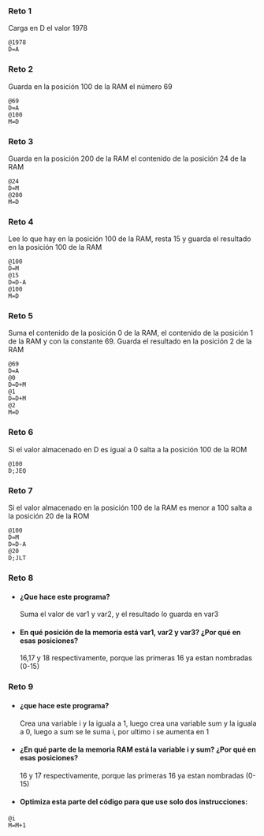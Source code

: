 ### Reto 1
Carga en D el valor 1978
```assembly
@1978
D=A
```
### Reto 2
Guarda en la posición 100 de la RAM el número 69
```assembly
@69
D=A
@100
M=D
```
### Reto 3
Guarda en la posición 200 de la RAM el contenido de la posición 24 de la RAM
```assembly
@24
D=M
@200
M=D
```
### Reto 4
Lee lo que hay en la posición 100 de la RAM, resta 15 y guarda el resultado en la posición 100 de la RAM
```assembly
@100
D=M
@15
D=D-A
@100
M=D
```
### Reto 5
Suma el contenido de la posición 0 de la RAM, el contenido de la posición 1 de la RAM y con la constante 69. Guarda el resultado en la posición 2 de la RAM
```assembly
@69
D=A
@0
D=D+M
@1
D=D+M
@2
M=D
```
### Reto 6
Si el valor almacenado en D es igual a 0 salta a la posición 100 de la ROM
```assembly
@100
D;JEQ
```
### Reto 7
Si el valor almacenado en la posición 100 de la RAM es menor a 100 salta a la posición 20 de la ROM
```assembly
@100
D=M
D=D-A
@20
D;JLT
```
### Reto 8
* #### ¿Que hace este programa?
    Suma el valor de var1 y var2, y el resultado lo guarda en var3
* #### En qué posición de la memoria está var1, var2 y var3? ¿Por qué en esas posiciones?
    16,17 y 18 respectivamente, porque las primeras 16 ya estan nombradas (0-15)
### Reto 9
* #### ¿que hace este programa?
    Crea una variable i y la iguala a 1, luego crea una variable sum y la iguala a 0, luego a sum se le suma i, por ultimo i se aumenta en 1
* #### ¿En qué parte de la memoria RAM está la variable i y sum? ¿Por qué en esas posiciones?
    16 y 17 respectivamente, porque las primeras 16 ya estan nombradas (0-15)
* ####    Optimiza esta parte del código para que use solo dos instrucciones:
```assembly
@i
M=M+1
```